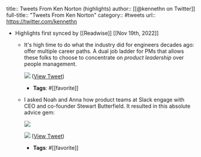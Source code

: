 title:: Tweets From Ken Norton (highlights)
author:: [[@kennethn on Twitter]]
full-title:: "Tweets From Ken Norton"
category:: #tweets
url:: https://twitter.com/kennethn

- Highlights first synced by [[Readwise]] [[Nov 19th, 2022]]
	- It's high time to do what the industry did for engineers decades ago: offer multiple career paths. A dual job ladder for PMs that allows these folks to choose to concentrate on *product leadership* over people management. 
	  
	  ![](https://pbs.twimg.com/media/E3c36NJVcAII5YT.png) ([View Tweet](https://twitter.com/kennethn/status/1402655319650492416))
		- **Tags**: #[[favorite]]
	- I asked Noah and Anna how product teams at Slack engage with CEO and co-founder Stewart Butterfield. It resulted in this absolute advice gem: 
	  
	  ![](https://pbs.twimg.com/media/E5IzvKMVgAYMcpk.jpg) 
	  
	  ![](https://pbs.twimg.com/media/E5IzyL9VUAYuCkA.jpg) ([View Tweet](https://twitter.com/kennethn/status/1410247407430823943))
		- **Tags**: #[[favorite]]